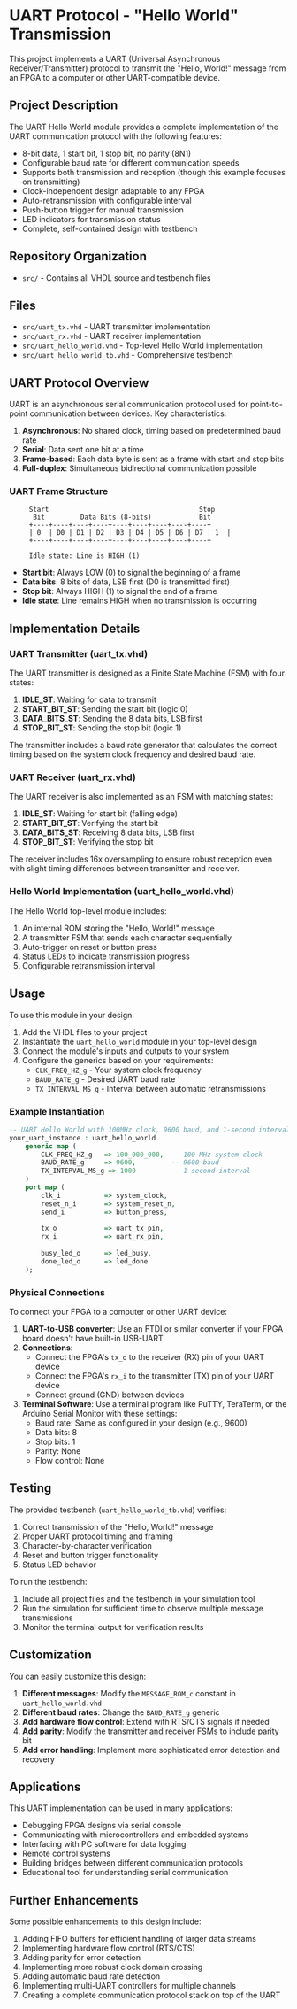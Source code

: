 # UART Protocol - "Hello World" Transmission

This project implements a UART (Universal Asynchronous Receiver/Transmitter) protocol to transmit the "Hello, World!" message from an FPGA to a computer or other UART-compatible device.

## Project Description

The UART Hello World module provides a complete implementation of the UART communication protocol with the following features:

- 8-bit data, 1 start bit, 1 stop bit, no parity (8N1)
- Configurable baud rate for different communication speeds
- Supports both transmission and reception (though this example focuses on transmitting)
- Clock-independent design adaptable to any FPGA
- Auto-retransmission with configurable interval
- Push-button trigger for manual transmission
- LED indicators for transmission status
- Complete, self-contained design with testbench

## Repository Organization

- `src/` - Contains all VHDL source and testbench files

## Files

- `src/uart_tx.vhd` - UART transmitter implementation
- `src/uart_rx.vhd` - UART receiver implementation
- `src/uart_hello_world.vhd` - Top-level Hello World implementation
- `src/uart_hello_world_tb.vhd` - Comprehensive testbench

## UART Protocol Overview

UART is an asynchronous serial communication protocol used for point-to-point communication between devices. Key characteristics:

1. **Asynchronous**: No shared clock, timing based on predetermined baud rate
2. **Serial**: Data sent one bit at a time
3. **Frame-based**: Each data byte is sent as a frame with start and stop bits
4. **Full-duplex**: Simultaneous bidirectional communication possible

### UART Frame Structure

```
     Start                                      Stop
      Bit         Data Bits (8-bits)            Bit
     +----+----+----+----+----+----+----+----+----+
     | 0  | D0 | D1 | D2 | D3 | D4 | D5 | D6 | D7 | 1  |
     +----+----+----+----+----+----+----+----+----+
      
     Idle state: Line is HIGH (1)
```

- **Start bit**: Always LOW (0) to signal the beginning of a frame
- **Data bits**: 8 bits of data, LSB first (D0 is transmitted first)
- **Stop bit**: Always HIGH (1) to signal the end of a frame
- **Idle state**: Line remains HIGH when no transmission is occurring

## Implementation Details

### UART Transmitter (uart_tx.vhd)

The UART transmitter is designed as a Finite State Machine (FSM) with four states:

1. **IDLE_ST**: Waiting for data to transmit
2. **START_BIT_ST**: Sending the start bit (logic 0)
3. **DATA_BITS_ST**: Sending the 8 data bits, LSB first
4. **STOP_BIT_ST**: Sending the stop bit (logic 1)

The transmitter includes a baud rate generator that calculates the correct timing based on the system clock frequency and desired baud rate.

### UART Receiver (uart_rx.vhd)

The UART receiver is also implemented as an FSM with matching states:

1. **IDLE_ST**: Waiting for start bit (falling edge)
2. **START_BIT_ST**: Verifying the start bit
3. **DATA_BITS_ST**: Receiving 8 data bits, LSB first
4. **STOP_BIT_ST**: Verifying the stop bit

The receiver includes 16x oversampling to ensure robust reception even with slight timing differences between transmitter and receiver.

### Hello World Implementation (uart_hello_world.vhd)

The Hello World top-level module includes:

1. An internal ROM storing the "Hello, World!" message
2. A transmitter FSM that sends each character sequentially
3. Auto-trigger on reset or button press
4. Status LEDs to indicate transmission progress
5. Configurable retransmission interval

## Usage

To use this module in your design:

1. Add the VHDL files to your project
2. Instantiate the `uart_hello_world` module in your top-level design
3. Connect the module's inputs and outputs to your system
4. Configure the generics based on your requirements:
   - `CLK_FREQ_HZ_g` - Your system clock frequency
   - `BAUD_RATE_g` - Desired UART baud rate
   - `TX_INTERVAL_MS_g` - Interval between automatic retransmissions

### Example Instantiation

```vhdl
-- UART Hello World with 100MHz clock, 9600 baud, and 1-second interval
your_uart_instance : uart_hello_world
    generic map (
        CLK_FREQ_HZ_g   => 100_000_000,  -- 100 MHz system clock
        BAUD_RATE_g     => 9600,         -- 9600 baud
        TX_INTERVAL_MS_g => 1000         -- 1-second interval
    )
    port map (
        clk_i           => system_clock,
        reset_n_i       => system_reset_n,
        send_i          => button_press,
        
        tx_o            => uart_tx_pin,
        rx_i            => uart_rx_pin,
        
        busy_led_o      => led_busy,
        done_led_o      => led_done
    );
```

### Physical Connections

To connect your FPGA to a computer or other UART device:

1. **UART-to-USB converter**: Use an FTDI or similar converter if your FPGA board doesn't have built-in USB-UART
2. **Connections**:
   - Connect the FPGA's `tx_o` to the receiver (RX) pin of your UART device
   - Connect the FPGA's `rx_i` to the transmitter (TX) pin of your UART device
   - Connect ground (GND) between devices
3. **Terminal Software**: Use a terminal program like PuTTY, TeraTerm, or the Arduino Serial Monitor with these settings:
   - Baud rate: Same as configured in your design (e.g., 9600)
   - Data bits: 8
   - Stop bits: 1
   - Parity: None
   - Flow control: None

## Testing

The provided testbench (`uart_hello_world_tb.vhd`) verifies:

1. Correct transmission of the "Hello, World!" message
2. Proper UART protocol timing and framing
3. Character-by-character verification
4. Reset and button trigger functionality
5. Status LED behavior

To run the testbench:

1. Include all project files and the testbench in your simulation tool
2. Run the simulation for sufficient time to observe multiple message transmissions
3. Monitor the terminal output for verification results

## Customization

You can easily customize this design:

1. **Different messages**: Modify the `MESSAGE_ROM_c` constant in `uart_hello_world.vhd`
2. **Different baud rates**: Change the `BAUD_RATE_g` generic
3. **Add hardware flow control**: Extend with RTS/CTS signals if needed
4. **Add parity**: Modify the transmitter and receiver FSMs to include parity bit
5. **Add error handling**: Implement more sophisticated error detection and recovery

## Applications

This UART implementation can be used in many applications:

- Debugging FPGA designs via serial console
- Communicating with microcontrollers and embedded systems
- Interfacing with PC software for data logging
- Remote control systems
- Building bridges between different communication protocols
- Educational tool for understanding serial communication

## Further Enhancements

Some possible enhancements to this design include:

1. Adding FIFO buffers for efficient handling of larger data streams
2. Implementing hardware flow control (RTS/CTS)
3. Adding parity for error detection
4. Implementing more robust clock domain crossing
5. Adding automatic baud rate detection
6. Implementing multi-UART controllers for multiple channels
7. Creating a complete communication protocol stack on top of the UART 